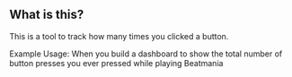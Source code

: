 ## What is this?

This is a tool to track how many times you clicked a button.

Example Usage:
When you build a dashboard to show the total number of button presses you ever pressed while playing Beatmania